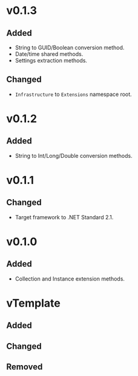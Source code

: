# v0.1.3
## Added
* String to GUID/Boolean conversion method.
* Date/time shared methods.
* Settings extraction methods.
## Changed
* `Infrastructure` to `Extensions` namespace root.

# v0.1.2
## Added
* String to Int/Long/Double conversion methods.

# v0.1.1
## Changed
* Target framework to .NET Standard 2.1.

# v0.1.0
## Added
* Collection and Instance extension methods.

# vTemplate
## Added
## Changed
## Removed
